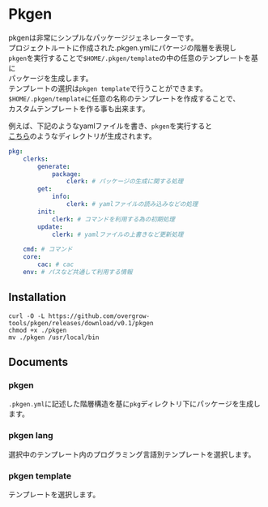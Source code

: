 # Pkgen

pkgenは非常にシンプルなパッケージジェネレーターです。  
プロジェクトルートに作成された.pkgen.ymlにパケージの階層を表現し  
`pkgen`を実行することで`$HOME/.pkgen/template`の中の任意のテンプレートを基に  
パッケージを生成します。  
テンプレートの選択は`pkgen template`で行うことができます。  
`$HOME/.pkgen/template`に任意の名称のテンプレートを作成することで、  
カスタムテンプレートを作る事も出来ます。


例えば、下記のようなyamlファイルを書き、`pkgen`を実行すると  
[こちら](./src/pkg)のようなディレクトリが生成されます。

```yaml
pkg:
    clerks:
        generate:
            package:
                clerk: # パッケージの生成に関する処理
        get:
            info:
                clerk: # yamlファイルの読み込みなどの処理
        init:
            clerk: # コマンドを利用する為の初期処理
        update:
            clerk: # yamlファイルの上書きなど更新処理
    
    cmd: # コマンド
    core:
        cac: # cac
    env: # パスなど共通して利用する情報
```

## Installation

```
curl -O -L https://github.com/overgrow-tools/pkgen/releases/download/v0.1/pkgen
chmod +x ./pkgen
mv ./pkgen /usr/local/bin
```

## Documents

### pkgen
`.pkgen.yml`に記述した階層構造を基に`pkg`ディレクトリ下にパッケージを生成します。  

### pkgen lang
選択中のテンプレート内のプログラミング言語別テンプレートを選択します。

### pkgen template
テンプレートを選択します。
